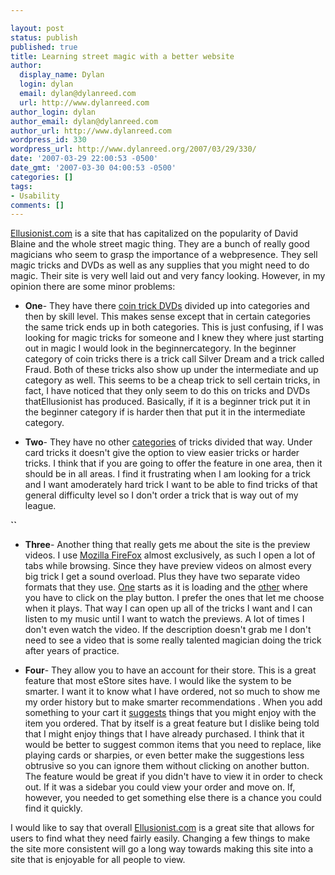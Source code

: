 ```yaml
---

layout: post
status: publish
published: true
title: Learning street magic with a better website
author:
  display_name: Dylan
  login: dylan
  email: dylan@dylanreed.com
  url: http://www.dylanreed.com
author_login: dylan
author_email: dylan@dylanreed.com
author_url: http://www.dylanreed.com
wordpress_id: 330
wordpress_url: http://www.dylanreed.org/2007/03/29/330/
date: '2007-03-29 22:00:53 -0500'
date_gmt: '2007-03-30 04:00:53 -0500'
categories: []
tags:
- Usability
comments: []
---
```


[Ellusionist.com][1] is a site that has capitalized on the popularity of David Blaine and the whole street magic thing. They are a bunch of really good magicians who seem to grasp the importance of a webpresence. They sell magic tricks and DVDs as well as any supplies that you might need to do magic. Their site is very well laid out and very fancy looking. However, in my opinion there are some minor problems:

   [1]: http://www.ellusionist.com

  * **One**- They have there [coin trick DVDs][2] divided up into categories and then by skill level. This makes sense except that in certain categories the same trick ends up in both categories. This is just confusing, if I was looking for magic tricks for someone and I knew they where just starting out in magic I would look in the beginnercategory. In the beginner category of coin tricks there is a trick call Silver Dream and a trick called Fraud. Both of these tricks also show up under the intermediate and up category as well. This seems to be a cheap trick to sell certain tricks, in fact, I have noticed that they only seem to do this on tricks and DVDs thatEllusionist has produced. Basically, if it is a beginner trick put it in the beginner category if is harder then that put it in the intermediate category.
  


   [2]: http://www.ellusionist.com/cart/category.php?cat=80

  * **Two**- They have no other [categories][3] of tricks divided that way. Under card tricks it doesn't give the option to view easier tricks or harder tricks. I think that if you are going to offer the feature in one area, then it should be in all areas. I find it frustrating when I am looking for a trick and I want amoderately hard trick I want to be able to find tricks of that general difficulty level so I don't order a trick that is way out of my league.
  


   [3]: http://www.ellusionist.com/cart/category.php?cat=95

  
**``**

  * **Three**- Another thing that really gets me about the site is the preview videos. I use [Mozilla FireFox][4] almost exclusively, as such I open a lot of tabs while browsing. Since they have preview videos on almost every big trick I get a sound overload. Plus they have two separate video formats that they use. [One][5] starts as it is loading and the [other][6] where you have to click on the play button. I prefer the ones that let me choose when it plays. That way I can open up all of the tricks I want and I can listen to my music until I want to watch the previews. A lot of times I don't even watch the video. If the description doesn't grab me I don't need to see a video that is some really talented magician doing the trick after years of practice.
  


   [4]: http://www.mozilla.com/en-US/firefox/
   [5]: http://www.ellusionist.com/order/Stigmata-by-Wayne-Houchin.php?cat=95
   [6]: http://www.ellusionist.com/order/KAOS-Card-Through-Window_Garcia.php?cat=95

  * **Four**- They allow you to have an account for their store. This is a great feature that most eStore sites have. I would like the system to be smarter. I want it to know what I have ordered, not so much to show me my order history but to make smarter recommendations . When you add something to your cart it [suggests][7] things that you might enjoy with the item you ordered. That by itself is a great feature but I dislike being told that I might enjoy things that I have already purchased. I think that it would be better to suggest common items that you need to replace, like playing cards or sharpies, or even better make the suggestions less obtrusive so you can ignore them without clicking on another button. The feature would be great if you didn't have to view it in order to check out. If it was a sidebar you could view your order and move on. If, however, you needed to get something else there is a chance you could find it quickly.
  


   [7]: http://www.ellusionist.com/order/ups/KAOS-Upsell.php

  
I would like to say that overall [Ellusionist.com][8] is a great site that allows for users to find what they need fairly easily. Changing a few things to make the site more consistent will go a long way towards making this site into a site that is enjoyable for all people to view.

   [8]: http://www.ellusionist.com

